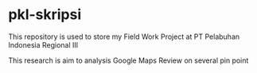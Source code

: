 # pkl-skripsi

This repository is used to store my Field Work Project at PT Pelabuhan Indonesia Regional III

This research is aim to analysis Google Maps Review on several pin point